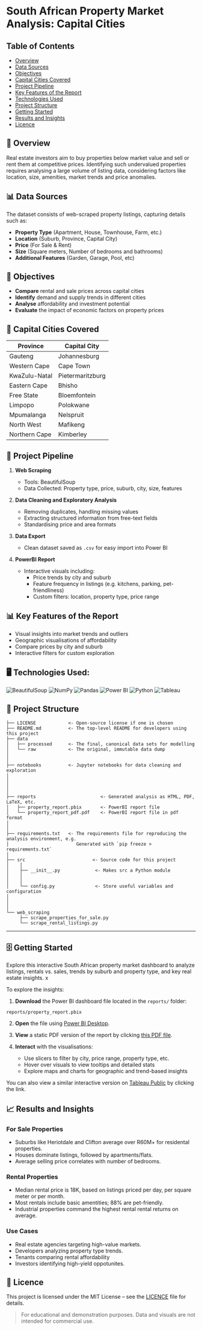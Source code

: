 # South African Property Market Analysis: Capital Cities

## Table of Contents

* [Overview](#overview)
* [Data Sources](#data-sources)
* [Objectives](#objectives)
* [Capital Cities Covered](#capital-cities-covered)
* [Project Pipeline](#project-pipeline)
* [Key Features of the Report](#key-features-of-the-report)
* [Technologies Used](#technologies-used)
* [Project Structure](#project-structure)
* [Getting Started](#getting-started)
* [Results and Insights](#results-and-insights)
* [Licence](#licence)


## 📌 Overview <a class="anchor" id="overview"></a>
Real estate investors aim to buy properties below market value and sell or rent them at competitive prices. Identifying such undervalued properties requires analysing a large volume of listing data, considering factors like location, size, amenities, market trends and price anomalies. 


## 📊 Data Sources <a class="anchor" id="data-sources"></a>
The dataset consists of web-scraped property listings, capturing details such as: 

- **Property Type** (Apartment, House, Townhouse, Farm, etc.)
- **Location** (Suburb, Province, Capital City)
- **Price** (For Sale & Rent)
- **Size** (Square meters, Number of bedrooms and bathrooms)
- **Additional Features** (Garden, Garage, Pool, etc)


## 🎯 Objectives <a class="anchor" id="objectives"></a>
- **Compare** rental and sale prices across capital cities
- **Identify** demand and supply trends in different cities
- **Analyse** affordability and investment potential
- **Evaluate** the impact of economic factors on property prices


## 🌆 Capital Cities Covered <a class="anchor" id="capital-cities-covered"></a>
| Province | Capital City |
|----------|-------------|
| Gauteng | Johannesburg |
| Western Cape | Cape Town |
| KwaZulu-Natal | Pietermaritzburg |
| Eastern Cape | Bhisho |
| Free State | Bloemfontein |
| Limpopo | Polokwane |
| Mpumalanga | Nelspruit |
| North West | Mafikeng |
| Northern Cape | Kimberley |


## 🪈 Project Pipeline <a class="anchor" id="project-pipeline"></a>

1. **Web Scraping** 
    - Tools: BeautifulSoup
    - Data Collected: Property type, price, suburb, city, size, features

2. **Data Cleaning and Exploratory Analysis**
    - Removing duplicates, handling missing values
    - Extracting structured information from free-text fields
    - Standardising price and area formats

3. **Data Export**
    - Clean dataset saved as `.csv` for easy import into Power BI

4. **PowerBI Report**
    - Interactive visuals including:
        - Price trends by city and suburb
        - Feature frequency in listings (e.g. kitchens, parking, pet-friendliness)
        - Custom filters: location, property type, price range


## 📊 Key Features of the Report <a class="anchor" id="key-features-of-the-report"></a>

- Visual insights into market trends and outliers
- Geographic visualisations of affordability
- Compare prices by city and suburb
- Interactive filters for custom exploration


## 🖥️ Technologies Used: <a class="anchor" id="technologies-used"></a>
![BeautifulSoup](https://img.shields.io/badge/BeautifulSoup-8A2BE2?style=for-the-badge) ![NumPy](https://img.shields.io/badge/numpy-%23013243.svg?style=for-the-badge&logo=numpy&logoColor=white) ![Pandas](https://img.shields.io/badge/pandas-%23150458.svg?style=for-the-badge&logo=pandas&logoColor=white) ![Power BI](https://img.shields.io/badge/Power%20BI-FAAB00?style=for-the-badge&logo=power%20bi&logoColor=white) ![Python](https://img.shields.io/badge/python-3670A0?style=for-the-badge&logo=python&logoColor=ffdd54) ![Tableau](https://img.shields.io/badge/Tableau-E97627?style=for-the-badge&logo=Tableau&logoColor=white)


## 📂 Project Structure <a class="anchor" id="project-structure"></a>

```
├── LICENSE            <- Open-source license if one is chosen
├── README.md          <- The top-level README for developers using this project
├── data
│   ├── processed      <- The final, canonical data sets for modelling
│   └── raw            <- The original, immutable data dump
│
│
├── notebooks          <- Jupyter notebooks for data cleaning and exploration
│                         
│                         
│
│
├── reports                        <- Generated analysis as HTML, PDF, LaTeX, etc.
│   ├── property_report.pbix       <- PowerBI report file
│   └── property_report_pdf.pdf    <- PowerBI report file in pdf format 
│
│
├── requirements.txt   <- The requirements file for reproducing the analysis environment, e.g.
│                         Generated with `pip freeze > requirements.txt`
│
├── src                         <- Source code for this project
│    │
│    ├── __init__.py             <- Makes src a Python module
│    │
│    │
│    └── config.py               <- Store useful variables and configuration
│       
│
│
└── web_scraping
     ├── scrape_properties_for_sale.py
     └── scrape_rental_listings.py 
```

--------


## 🗄️ Getting Started <a class="anchor" id="getting-started"></a>

Explore this interactive South African property market dashboard to analyze listings, rentals vs. sales, trends by suburb and property type, and key real estate insights. x

To explore the insights:

1. **Download** the Power BI dashboard file located in the `reports/` folder:

```plaintext
reports/property_report.pbix
```

2. **Open** the file using [Power BI Desktop](https://powerbi.microsoft.com/desktop/).

3. **View** a static PDF version of the report by clicking [this PDF file](reports/property_report_pdf.pdf).

4. **Interact** with the visualisations:
    - Use slicers to filter by city, price range, property type, etc.
    - Hover over visuals to view tooltips and detailed stats
    - Explore maps and charts for geographic and trend-based insights


You can also view a similar interactive version on [Tableau Public](https://public.tableau.com/views/SouthAfricanPropertyDashboardAnalysis/SaleListings?:language=en-US&:sid=&:redirect=auth&:display_count=n&:origin=viz_share_link) by clicking the link.


## 📈 Results and Insights <a class="anchor" id="results-and-insights"></a>

### For Sale Properties
- Suburbs like Heriotdale and Clifton average over R60M+ for residental properties. 
- Houses dominate listings, followed by apartments/flats. 
- Average selling price correlates with number of bedrooms. 

### Rental Properties
- Median rental price is 18K, based on listings priced per day, per square meter or per month. 
- Most rentals include basic amentities; 88% are pet-friendly.
- Industrial properties command the highest rental rental returns on average.

### Use Cases
- Real estate agencies targeting high-value markets. 
- Developers analyzing property type trends. 
- Tenants comparing rental affordability
- Investors identifying high-yield oppotunites.


## 📜 Licence <a class="anchor" id="licence"></a>
This project is licensed under the MIT License – see the [LICENCE](./LICENCE) file for details.

> For educational and demonstration purposes. Data and visuals are not intended for commercial use.
